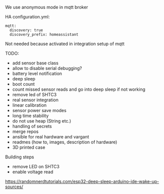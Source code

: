 We use anonymous mode in mqtt broker


HA configuration.yml:

~~~~~~
mqtt:
  discovery: true
  discovery_prefix: homeassistant
~~~~~~

Not needed because activated in integration setup of mqtt


TODO:

* add sensor base class
* allow to disable serial debugging?
* battery level notification
* deep sleep
* boot count
* count missed sensor reads and go into deep sleep if not working
* remove led of SHTC3
* real sensor integration
* linear calibration
* sensor power save modes
* long time stability
* do not use heap (String etc.)
* handling of secrets
* merge repos
* ansible for real hardware and vargant
* readmes (how to, images, description of hardware)
* 3D printed case


Building steps

* remove LED on SHTC3
* enable voltage read

https://randomnerdtutorials.com/esp32-deep-sleep-arduino-ide-wake-up-sources/